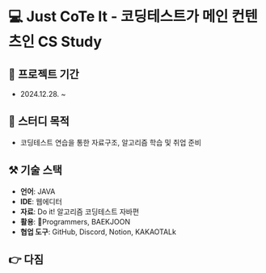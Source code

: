 # 💻 Just CoTe It - 코딩테스트가 메인 컨텐츠인 CS Study

## **📆 프로젝트 기간**
- 2024.12.28. ~

## 🔎 스터디 목적

- 코딩테스트 연습을 통한 자료구조, 알고리즘 학습 및 취업 준비
      
## **⚒️ 기술 스택**
- **언어**: JAVA
- **IDE**: 웹에디터
- **자료**: Do it! 알고리즘 코딩테스트 자바편
- **활용**: Programmers, BAEKJOON
- **협업 도구**: GitHub, Discord, Notion, KAKAOTALk


## **👉 다짐**
